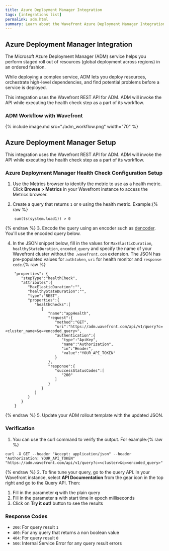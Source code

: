 ```yaml
---
title: Azure Deployment Manager Integration
tags: [integrations list]
permalink: adm.html
summary: Learn about the Wavefront Azure Deployment Manager Integration.
---
```

## Azure Deployment Manager Integration

The Microsoft Azure Deployment Manager (ADM) service helps you perform staged roll out of resources (global deployment across regions) in an ordered fashion.

While deploying a complex service, ADM lets you deploy resources, orchestrate high-level dependencies, and find potential problems before a service is deployed.

This integration uses the Wavefront REST API for ADM. ADM will invoke the API while executing the health check step as a part of its workflow.

### ADM Workflow with Wavefront
{% include image.md src="./adm_workflow.png" width="70" %}

##  Azure Deployment Manager Setup



This integration uses the Wavefront REST API for ADM. ADM will invoke the API while executing the health check step as a part of its workflow.

### Azure Deployment Manager Health Check Configuration Setup
1. Use the Metrics browser to identify the metric to use as a health metric. Click **Browse > Metrics** in your Wavefront instance to access the Metrics browser.

2. Create a query that returns `1` or `0` using the health metric. Example:{% raw %}
```
	sum(ts(system.load1)) > 0
```
{% endraw %}
3. Encode the query using an encoder such as [dencoder](https://meyerweb.com/eric/tools/dencoder/). You'll use the encoded query below.

4. In the JSON snippet below, fill in the values for `MaxElasticDuration`, `healthyStateDuration`, `encoded_query` and specify the name of your Wavefront cluster without the `.wavefront.com` extension. The JSON has pre-populated values for `authtoken`, `uri` for health monitor and `response code`.{% raw %}
```
	"properties": {  
	   "stepType":"healthCheck",
	   "attributes":{  
	      "MaxElasticDuration":"",
	      "healthyStateDuration":"",
	      "type":"REST",
	      "properties":{  
	         "healthChecks":[  
	            {  
	               "name":"appHealth",
	               "request":{  
	                  "method":"GET",
	                  "uri":"https://adm.wavefront.com/api/v1/query?c=<cluster_name>&q=<encoded_query>",
	                  "authentication":{  
	                     "type":"ApiKey",
	                     "name":"Authorization",
	                     "in":"Header",
	                     "value":"YOUR_API_TOKEN"
	                  }
	               },
	               "response":{  
	                  "successStatusCodes":[  
	                     "200"
	                  ]
	               }
	            }
	         ]
	      }
	   }
	}
```
{% endraw %}
5. Update your ADM rollout template with the updated JSON.

### Verification

1. You can use the curl command to verify the output. For example:{% raw %}
```
curl -X GET --header "Accept: application/json" --header "Authorization: YOUR_API_TOKEN" "https://adm.wavefront.com/api/v1/query?c=<cluster>&q=<encoded_query>"
```
{% endraw %}
2. To fine tune your query, go to the query API. In your Wavefront instance, select **API Documentation** from the gear icon in the top right and go to the Query API. Then:
  1. Fill in the parameter **q** with the plain query
  1. Fill in the parameter **s** with start time in epoch milliseconds
  1. Click on **Try it out!** button to see the results

### Response Codes
 * `200`: For query result `1`
 * `400`: For any query that returns a non boolean value
 * `404`: For query result `0`
 * `500`: Internal Service Error for any query result errors
